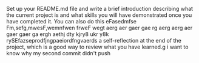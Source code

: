Set up your README.md file and write a brief introduction describing what the current project is and what skills you will have demonstrated once you have completed it. You can also do this eFasedmfse Fm,sefg,mwesF,wemnfwen frweF wegt aerg aer gaer gae rg aerg aerg aer gaer gaer ga ergh aethj dty kjry8 ukr y8k rySEfazseprodfjngpaeiordfngvaerds a self-reflection at the end of the project, which is a good way to review what you have learned.g
i want to know why my second commit didn't push
